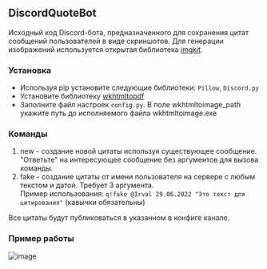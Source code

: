 ## DiscordQuoteBot

Исходный код Discord-бота, предназначенного для сохранения цитат сообщений пользователей в виде скриншотов. Для генерации изображений используется открытая библиотека [imgkit](https://pypi.org/project/imgkit/).

### Установка
- Используя pip установите следующие библиотеки: `Pillow`, `Discord.py`
- Установите библиотеку [wkhtmltopdf](https://wkhtmltopdf.org/)
- Заполните файл настроек `config.py`. В поле wkhtmltoimage_path укажите путь до исполняемого файла wkhtmltoimage.exe

### Команды
1. new - создание новой цитаты используя существующее сообщение. "Ответьте" на интересующее сообщение без аргументов для вызова команды.
2. fake - создание цитаты от имени пользователя на сервере с любым текстом и датой. Требует 3 аргумента. <br>
Пример использования: `q!fake @Irval 29.06.2022 "Это текст для цитирования"` (кавычки обязательны)

Все цитаты будут публиковаться в указанном в конфиге канале.

### Пример работы
![image](https://user-images.githubusercontent.com/56792892/176447727-20743982-61b5-4970-a928-9ab879fb018e.png)
